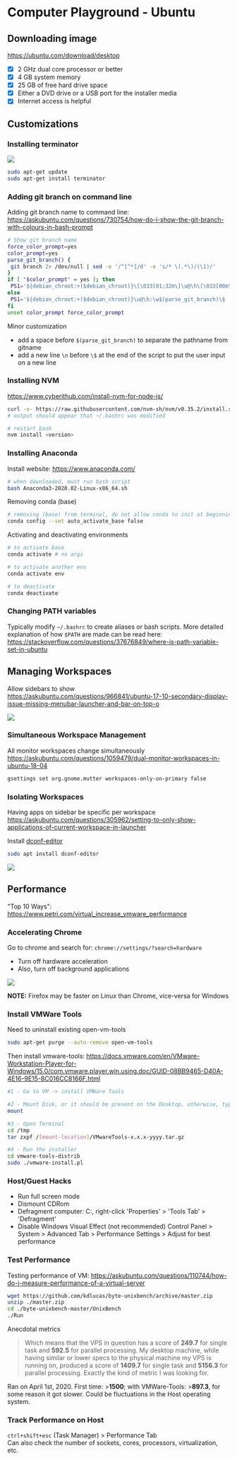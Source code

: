 # Computer Playground - Ubuntu

<!-- ----------------------------------------------------------------------- -->
<!-- Installation -->
<!-- ----------------------------------------------------------------------- -->
## Downloading image
https://ubuntu.com/download/desktop
- [x] 2 GHz dual core processor or better
- [x] 4 GB system memory
- [x] 25 GB of free hard drive space
- [x] Either a DVD drive or a USB port for the installer media
- [x] Internet access is helpful

<!-- ----------------------------------------------------------------------- -->
<!-- Customizing WSL-->
<!-- ----------------------------------------------------------------------- -->
## Customizations

### Installing terminator
![](https://4.bp.blogspot.com/-kaRacC5Jdo8/UJUg-gTG7kI/AAAAAAAABBw/iYiRnZ0t8vA/s1600/Screenshot%2Bat%2B2012-11-03%2B19%253A08%253A57.png)
```bash
sudo apt-get update
sudo apt-get install terminator
```

### Adding git branch on command line
Adding git branch name to command line:
https://askubuntu.com/questions/730754/how-do-i-show-the-git-branch-with-colours-in-bash-prompt

```bash
# Show git branch name
force_color_prompt=yes
color_prompt=yes
parse_git_branch() {
 git branch 2> /dev/null | sed -e '/^[^*]/d' -e 's/* \(.*\)/(\1)/'
}
if [ "$color_prompt" = yes ]; then
 PS1='${debian_chroot:+($debian_chroot)}\[\033[01;32m\]\u@\h\[\033[00m\]:\[\033[01;34m\]\w\[\033[01;31m\]$(parse_git_branch)\[\033[00m\]\$ '
else
 PS1='${debian_chroot:+($debian_chroot)}\u@\h:\w$(parse_git_branch)\$ '
fi
unset color_prompt force_color_prompt
```

Minor customization
- add a space before `$(parse_git_branch)` to separate the pathname from gitname
- add a new line `\n` before `\$` at the end of the script to put the user input on a new line

### Installing NVM
https://www.cyberithub.com/install-nvm-for-node-js/
```bash
curl -o- https://raw.githubusercontent.com/nvm-sh/nvm/v0.35.2/install.sh | bash
# output should appear that ~/.bashrc was modified

# restart bash
nvm install <version>
```

### Installing Anaconda
Install website: https://www.anaconda.com/
```bash
# when downloaded, must run bash script
bash Anaconda3-2020.02-Linux-x86_64.sh
```

Removing conda (base)
```bash
# removing (base) from terminal, do not allow conda to init at beginning
conda config --set auto_activate_base false
```

Activating and deactivating environments
```bash
# to activate base
conda activate # no args

# to activate another env
conda activate env

# to deactivate
conda deactivate
```

### Changing PATH variables
Typically modify `~/.bashrc` to create aliases or bash scripts. More detailed explanation of how `$PATH` are made can be read here: https://stackoverflow.com/questions/37676849/where-is-path-variable-set-in-ubuntu


<!-- ----------------------------------------------------------------------- -->
<!-- Workspace -->
<!-- ----------------------------------------------------------------------- -->
## Managing Workspaces
Allow sidebars to show <br>
https://askubuntu.com/questions/966841/ubuntu-17-10-secondary-display-issue-missing-menubar-launcher-and-bar-on-top-o

![](https://i.stack.imgur.com/v8FN1.png)

### Simultaneous Workspace Management
All monitor workspaces change simultaneously <br>
https://askubuntu.com/questions/1059479/dual-monitor-workspaces-in-ubuntu-18-04

```bash
gsettings set org.gnome.mutter workspaces-only-on-primary false
```

### Isolating Workspaces
Having apps on sidebar be specific per workspace <br>
https://askubuntu.com/questions/305962/setting-to-only-show-applications-of-current-workspace-in-launcher

Install [dconf-editor](https://wiki.gnome.org/Projects/dconf)
```bash
sudo apt install dconf-editor
```

![](https://i.stack.imgur.com/QmyDh.png)

<!-- ----------------------------------------------------------------------- -->
<!-- Performance -->
<!-- ----------------------------------------------------------------------- -->
## Performance
"Top 10 Ways": https://www.petri.com/virtual_increase_vmware_performance

### Accelerating Chrome
Go to chrome and search for: `chrome://settings/?search=hardware`
- Turn off hardware acceleration
- Also, turn off background applications

![](https://i.stack.imgur.com/1eCDf.jpg)

**NOTE:** Firefox may be faster on Linux than Chrome, vice-versa for Windows

### Install VMWare Tools
Need to uninstall existing open-vm-tools

```bash
sudo apt-get purge --auto-remove open-vm-tools
```

Then install vmware-tools: https://docs.vmware.com/en/VMware-Workstation-Player-for-Windows/15.0/com.vmware.player.win.using.doc/GUID-08BB9465-D40A-4E16-9E15-8C016CC8166F.html

```bash
#1 - Go to VM -> install VMWare Tools

#2 - Mount Disk, or it should be present on the Desktop, otherwise, type
mount

#3 - Open Terminal
cd /tmp
tar zxpf /[mount-location]/VMwareTools-x.x.x-yyyy.tar.gz

#4 - Run the installer
cd vmware-tools-distrib
sudo ./vmware-install.pl
```

### Host/Guest Hacks
- Run full screen mode
- Dismount CDRom
- Defragment computer: C:\, right-click 'Properties' > 'Tools Tab' > 'Defragment'
- Disable Windows Visual Effect (not recommended)
  Control Panel > System > Advanced Tab > Performance Settings > Adjust for best performance

### Test Performance
Testing performance of VM: https://askubuntu.com/questions/110744/how-do-i-measure-performance-of-a-virtual-server

```bash
wget https://github.com/kdlucas/byte-unixbench/archive/master.zip
unzip ./master.zip
cd ./byte-unixbench-master/UnixBench
./Run
```
Anecdotal metrics
> Which means that the VPS in question has a score of **249.7** for single task and **592.5** for parallel processing.
> My desktop machine, while having similar or lower specs to the physical machine my VPS is running on, produced a score of **1409.7** for single task and **5156.3** for parallel processing. Exactly the kind of metric I was looking for.

Ran on April 1st, 2020. First time: >**1500**; with VMWare-Tools: >**897.3**, for some reason it got slower. Could be fluctuations in the Host operating system.

### Track Performance on Host
`ctrl+shift+esc` (Task Manager) > Performance Tab <br>
Can also check the number of sockets, cores, processors, virtualization, etc.
